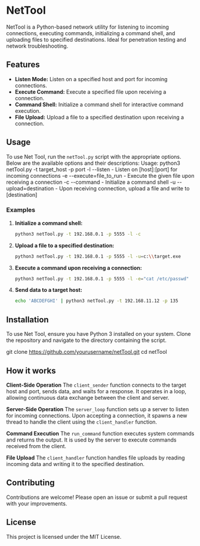 # NetTool

NetTool is a Python-based network utility for listening to incoming connections, executing commands, initializing a command shell, and uploading files to specified destinations. Ideal for penetration testing and network troubleshooting.

## Features

- **Listen Mode:** Listen on a specified host and port for incoming connections.
- **Execute Command:** Execute a specified file upon receiving a connection.
- **Command Shell:** Initialize a command shell for interactive command execution.
- **File Upload:** Upload a file to a specified destination upon receiving a connection.

## Usage

To use Net Tool, run the `netTool.py` script with the appropriate options. Below are the available options and their descriptions:
Usage: python3 netTool.py -t target_host -p port
-l --listen - Listen on [host]:[port] for incoming connections
-e --execute=file_to_run - Execute the given file upon receiving a connection
-c --command - Initialize a command shell
-u --upload=destination - Upon receiving connection, upload a file and write to [destination]


### Examples

1. **Initialize a command shell:**
   ```bash
   python3 netTool.py -t 192.168.0.1 -p 5555 -l -c
2. **Upload a file to a specified destination:**
   ```bash
   python3 netTool.py -t 192.168.0.1 -p 5555 -l -u=c:\\target.exe
3. **Execute a command upon receiving a connection:**
   ```bash
   python3 netTool.py -t 192.168.0.1 -p 5555 -l -e="cat /etc/passwd"
4. **Send data to a target host:**
   ```bash
   echo 'ABCDEFGHI' | python3 netTool.py -t 192.168.11.12 -p 135

## Installation
To use Net Tool, ensure you have Python 3 installed on your system. Clone the repository and navigate to the directory containing the script.

git clone https://github.com/yourusername/netTool.git
cd netTool

## How it works
**Client-Side Operation**
The `client_sender` function connects to the target host and port, sends data, and waits for a response. It operates in a loop, allowing continuous data exchange between the client and server.

**Server-Side Operation**
The `server_loop` function sets up a server to listen for incoming connections. Upon accepting a connection, it spawns a new thread to handle the client using the `client_handler` function.

**Command Execution**
The `run_command` function executes system commands and returns the output. It is used by the server to execute commands received from the client.

**File Upload**
The `client_handler` function handles file uploads by reading incoming data and writing it to the specified destination.

## Contributing
Contributions are welcome! Please open an issue or submit a pull request with your improvements.

## License
This project is licensed under the MIT License.
